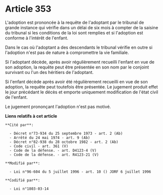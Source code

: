 # Article 353

L'adoption est prononcée à la requête de l'adoptant par le tribunal de grande instance qui vérifie dans un délai de six mois
à compter de la saisine du tribunal si les conditions de la loi sont remplies et si l'adoption est conforme à l'intérêt de
l'enfant.

Dans le cas où l'adoptant a des descendants le tribunal vérifie en outre si l'adoption n'est pas de nature à compromettre la
vie familiale.

Si l'adoptant décède, après avoir régulièrement recueilli l'enfant en vue de son adoption, la requête peut être présentée en
son nom par le conjoint survivant ou l'un des héritiers de l'adoptant.

Si l'enfant décède après avoir été régulièrement recueilli en vue de son adoption, la requête peut toutefois être présentée.
Le jugement produit effet le jour précédant le décès et emporte uniquement modification de l'état civil de l'enfant.

Le jugement prononçant l'adoption n'est pas motivé.

**Liens relatifs à cet article**

	**Cité par**:

	  - Décret n°73-934 du 25 septembre 1973 - art. 2 (Ab)
	  - Arrêté du 24 mai 1974 - art. 9 (Ab)
	  - Décret n°82-938 du 28 octobre 1982 - art. 2 (Ab)
	  - Code civil - art. 361 (V)
	  - Code de la défense. - art. D4123-4 (V)
	  - Code de la défense. - art. R4123-21 (V)

	**Modifié par**:

	  - Loi n°96-604 du 5 juillet 1996 - art. 10 () JORF 6 juillet 1996

	**Codifié par**:

	  - Loi n°1803-03-14
